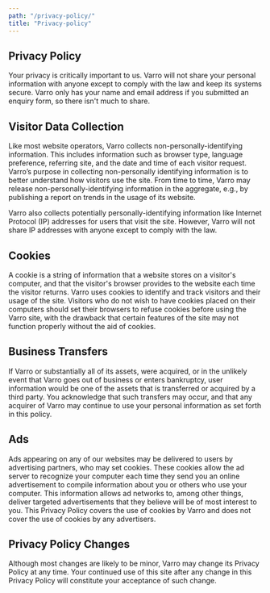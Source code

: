 ```yaml
---
path: "/privacy-policy/"
title: "Privacy-policy"
---
```


<section>

# Privacy Policy
Your privacy is critically important to us. Varro will not share your personal information with anyone except to comply with the law and keep its systems secure. Varro only has your name and email address if you submitted an enquiry form, so there isn't much to share.

## Visitor Data Collection
Like most website operators, Varro collects non-personally-identifying information. This includes information such as browser type, language preference, referring site, and the date and time of each visitor request. Varro’s purpose in collecting non-personally identifying information is to better understand how visitors use the site. From time to time, Varro may release non-personally-identifying information in the aggregate, e.g., by publishing a report on trends in the usage of its website.

Varro also collects potentially personally-identifying information like Internet Protocol (IP) addresses for users that visit the site. However, Varro will not share IP addresses with anyone except to comply with the law.

## Cookies
A cookie is a string of information that a website stores on a visitor's computer, and that the visitor's browser provides to the website each time the visitor returns. Varro uses cookies to identify and track visitors and their usage of the site. Visitors who do not wish to have cookies placed on their computers should set their browsers to refuse cookies before using the Varro site, with the drawback that certain features of the site may not function properly without the aid of cookies.

## Business Transfers
If Varro or substantially all of its assets, were acquired, or in the unlikely event that Varro goes out of business or enters bankruptcy, user information would be one of the assets that is transferred or acquired by a third party. You acknowledge that such transfers may occur, and that any acquirer of Varro may continue to use your personal information as set forth in this policy.

## Ads
Ads appearing on any of our websites may be delivered to users by advertising partners, who may set cookies. These cookies allow the ad server to recognize your computer each time they send you an online advertisement to compile information about you or others who use your computer. This information allows ad networks to, among other things, deliver targeted advertisements that they believe will be of most interest to you. This Privacy Policy covers the use of cookies by Varro and does not cover the use of cookies by any advertisers.

## Privacy Policy Changes
Although most changes are likely to be minor, Varro may change its Privacy Policy at any time. Your continued use of this site after any change in this Privacy Policy will constitute your acceptance of such change.

</section>
